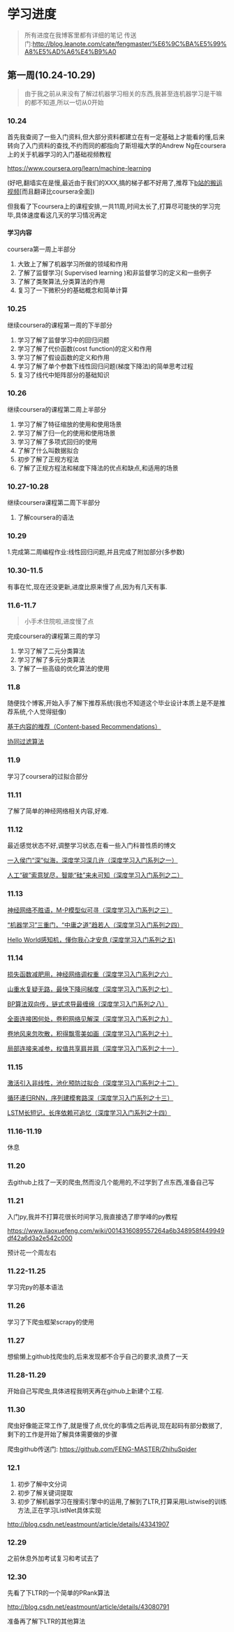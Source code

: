 # 学习进度 #

>所有进度在我博客里都有详细的笔记 传送门:http://blog.leanote.com/cate/fengmaster/%E6%9C%BA%E5%99%A8%E5%AD%A6%E4%B9%A0

## 第一周(10.24-10.29) ##
>由于我之前从来没有了解过机器学习相关的东西,我甚至连机器学习是干嘛的都不知道,所以一切从0开始

### 10.24 ###

首先我查阅了一些入门资料,但大部分资料都建立在有一定基础上才能看的懂,后来转向了入门资料的查找,不约而同的都指向了斯坦福大学的Andrew Ng在coursera上的关于机器学习的入门基础视频教程

https://www.coursera.org/learn/machine-learning

(好吧,翻墙实在是慢,最近由于我们的XXX,搞的梯子都不好用了,推荐下[b站的搬运视频](https://www.bilibili.com/video/av9912938/)[而且翻译比coursera全面])


但我看了下coursera上的课程安排,一共11周,时间太长了,打算尽可能快的学习完毕,具体速度看这几天的学习情况再定

#### 学习内容 ####

coursera第一周上半部分

1. 大致上了解了机器学习所做的领域和作用
2. 了解了监督学习( Supervised learning )和非监督学习的定义和一些例子
3. 了解了类聚算法,分类算法的作用
4. 复习了一下微积分的基础概念和简单计算

### 10.25 ###

继续coursera的课程第一周的下半部分

1. 学习了解了监督学习中的回归问题
2. 学习了解了代价函数(cost function)的定义和作用
3. 学习了解了假设函数的定义和作用
4. 学习了解了单个参数下线性回归问题(梯度下降法)的简单思考过程
5. 复习了线代中矩阵部分的基础知识

### 10.26 ###

继续coursera的课程第二周上半部分

1. 学习了解了特征缩放的使用和使用场景
2. 学习了解了归一化的使用和使用场景
3. 学习了解了多项式回归的使用
4. 了解了什么叫数据拟合
5. 初步了解了正规方程法
6. 了解了正规方程法和梯度下降法的优点和缺点,和适用的场景

### 10.27-10.28 ###

继续coursera课程第二周下半部分

1. 了解coursera的语法

### 10.29 ###

1.完成第二周编程作业:线性回归问题,并且完成了附加部分(多参数)


### 10.30-11.5 ###

有事在忙,现在还没更新,进度比原来慢了点,因为有几天有事. 

### 11.6-11.7 ###

>小手术住院啦,进度慢了点

完成coursera的课程第三周的学习

1. 学习了解了二元分类算法
2. 学习了解了多元分类算法
3. 了解了一些高级的优化算法的使用

### 11.8 ###

随便找个博客,开始入手了解下推荐系统(我也不知道这个毕业设计本质上是不是推荐系统,个人觉得挺像)

[基于内容的推荐（Content-based Recommendations）](https://www.cnblogs.com/breezedeus/archive/2012/04/10/2440488.html)


[协同过滤算法](http://blog.csdn.net/acdreamers/article/details/44672305) 


### 11.9 ###

学习了coursera的过拟合部分


### 11.11 ###

了解了简单的神经网络相关内容,好难.

### 11.12 ###

最近感觉状态不好,调整学习状态,在看一些入门科普性质的博文


[一入侯门“深”似海，深度学习深几许（深度学习入门系列之一）](https://yq.aliyun.com/articles/86580?spm=5176.100239.blogcont159710.14.CEFeKZ)

[人工“碳”索意犹尽，智能“硅”来未可知（深度学习入门系列之二）](https://yq.aliyun.com/articles/88300?spm=5176.100239.blogcont159710.15.CEFeKZ)



### 11.13 ###

[神经网络不胜语，M-P模型似可寻（深度学习入门系列之三）](https://yq.aliyun.com/articles/90565?spm=5176.100239.blogcont159710.16.CEFeKZ)

[“机器学习”三重门，“中庸之道”趋若人（深度学习入门系列之四）](https://yq.aliyun.com/articles/91436?spm=5176.100239.blogcont159710.17.CEFeKZ)

[Hello World感知机，懂你我心才安息 (深度学习入门系列之五)](https://yq.aliyun.com/articles/93540?spm=5176.100239.blogcont159710.18.CEFeKZ)

### 11.14 ###

[损失函数减肥用，神经网络调权重（深度学习入门系列之六）](https://yq.aliyun.com/articles/96427?spm=5176.100239.blogcont159710.19.CEFeKZ)


[山重水复疑无路，最快下降问梯度（深度学习入门系列之七）](https://yq.aliyun.com/articles/105339?spm=5176.100239.blogcont159710.20.CEFeKZ)


[BP算法双向传，链式求导最缠绵（深度学习入门系列之八）](https://yq.aliyun.com/articles/110025?spm=5176.100239.blogcont159710.21.CEFeKZ)


[全面连接困何处，卷积网络见解深（深度学习入门系列之九）](https://yq.aliyun.com/articles/152935?spm=5176.100239.blogcont159710.22.CEFeKZ)


[卷地风来忽吹散，积得飘零美如画（深度学习入门系列之十）](https://yq.aliyun.com/articles/156269?spm=5176.100239.blogcont159710.23.CEFeKZ)

[局部连接来减参，权值共享肩并肩（深度学习入门系列之十一） ](https://yq.aliyun.com/articles/159710?spm=5176.100239.blogcont156269.36.gi4U7M)


### 11.15 ###

[激活引入非线性，池化预防过拟合（深度学习入门系列之十二） ](https://yq.aliyun.com/articles/167391?spm=5176.100239.blogcont159710.38.tOyt1T)

[循环递归RNN，序列建模套路深（深度学习入门系列之十三） ](https://yq.aliyun.com/articles/169880?spm=5176.100239.blogcont167391.45.HProlG)

[LSTM长短记，长序依赖可追忆（深度学习入门系列之十四） ](https://yq.aliyun.com/articles/174256?spm=5176.100239.blogcont169880.49.zcgJVE)


### 11.16-11.19 ###

休息

### 11.20 ###

去github上找了一天的爬虫,然而没几个能用的,不过学到了点东西,准备自己写

### 11.21 ###

入门py,我并不打算花很长时间学习,我直接选了廖学峰的py教程

https://www.liaoxuefeng.com/wiki/0014316089557264a6b348958f449949df42a6d3a2e542c000

预计花一个周左右

### 11.22-11.25 ###

学习完py的基本语法

### 11.26 ###

学习了下爬虫框架scrapy的使用

### 11.27 ###

想偷懒上github找爬虫的,后来发现都不合乎自己的要求,浪费了一天

### 11.28-11.29 ###

开始自己写爬虫,具体进程我明天再在github上新建个工程.


### 11.30 ###

爬虫好像能正常工作了,就是慢了点,优化的事情之后再说,现在起码有部分数据了,剩下的工作是开始了解具体需要做的步骤

爬虫github传送门: https://github.com/FENG-MASTER/ZhihuSpider

### 12.1 ###

1. 初步了解中文分词
2. 初步了解关键词提取
3. 初步了解机器学习在搜索引擎中的运用,了解到了LTR,打算采用Listwise的训练方法,正在学习ListNet具体实现

http://blog.csdn.net/eastmount/article/details/43341907

### 12.29 ###

之前休息外加考试复习和考试去了

### 12.30 ###

先看了下LTR的一个简单的PRank算法

http://blog.csdn.net/eastmount/article/details/43080791

准备再了解下LTR的其他算法